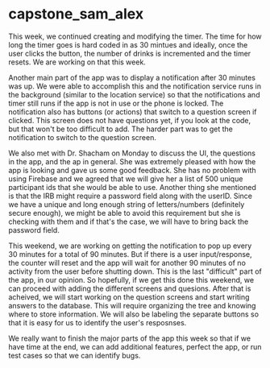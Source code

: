 # capstone_sam_alex

This week, we continued creating and modifying the timer. The time for how long the timer goes is hard coded in as 30 mintues and ideally, once the user clicks the button, the number of drinks is incremented and the timer resets. We are working on that this week. 

Another main part of the app was to display a notification after 30 minutes was up. We were able to accomplish this and the notification service runs in the background (similar to the location service) so that the notifications and timer still runs if the app is not in use or the phone is locked. The notification also has buttons (or actions) that switch to a question screen if clicked. This screen does not have questions yet, if you look at the code, but that won't be too difficult to add. The harder part was to get the notification to switch to the question screen. 

We also met with Dr. Shacham on Monday to discuss the UI, the questions in the app, and the ap in general. She was extremely pleased with how the app is looking and gave us some good feedback. She has no problem with using Firebase and we agreed that we will give her a list of 500 unique participant ids that she would be able to use. Another thing she mentioned is that the IRB might require a password field along with the userID. Since we have a unique and long enough string of letters/numbers (definitely secure enough), we might be able to avoid this requirement but she is checking with them and if that's the case, we will have to bring back the password field. 

This weekend, we are working on getting the notification to pop up every 30 minutes for a total of 90 minutes. But if there is a user input/response, the counter will reset and the app will wait for another 90 minutes of no activity from the user before shutting down. This is the last "difficult" part of the app, in our opinion. So hopefully, if we get this done this weekend, we can proceed with adding the different screens and quesions. After that is acheived, we will start working on the question screens and start writing answers to the database. This will require organizing the tree and knowing where to store information. We will also be labeling the separate buttons so that it is easy for us to identify the user's resposnses. 

We really want to finish the major parts of the app this week so that if we have time at the end, we can add additional features, perfect the app, or run test cases so that we can identify bugs. 
